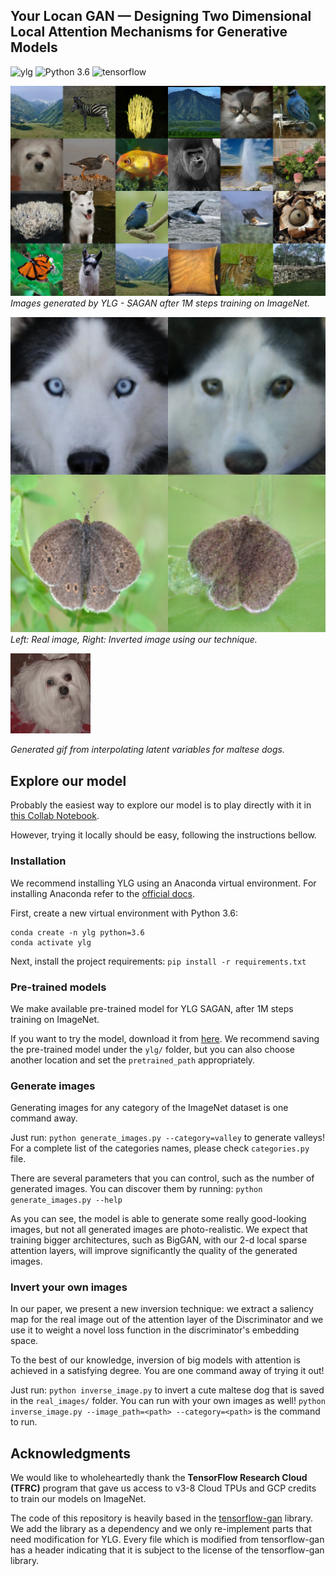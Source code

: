##  Your Locan GAN &mdash; Designing Two Dimensional Local Attention Mechanisms for Generative Models
![ylg](https://img.shields.io/badge/ylg-Your%20Local%20GAN-brightgreen)
![Python 3.6](https://img.shields.io/badge/python-3.6-green.svg?style=plastic)
![tensorflow](https://img.shields.io/badge/tensorflow-2.0-brightgreen)


![Teaser](./generated/collage.jpg)
*Images generated by YLG - SAGAN after 1M steps training on ImageNet.*

![Teaser_inversion](./inversions/inverted.jpg)
*Left: Real image, Right: Inverted image using our technique.*

![gif_teaser](maltese.gif)

*Generated gif from interpolating latent variables for maltese dogs.*





## Explore our model

Probably the easiest way to explore our model is to play directly with it in [this Collab Notebook](https://colab.research.google.com/drive/10MO4dVoQIhS1ZpeplWTnA4KVqkvqN4Jd).

However, trying it locally should be easy, following the instructions bellow.

### Installation
We recommend installing YLG using an Anaconda virtual environment.
For installing Anaconda refer to the [official docs](https://docs.anaconda.com/anaconda/install/).

First, create a new virtual environment with Python 3.6:

```
conda create -n ylg python=3.6
conda activate ylg
```

Next, install the project requirements:
` pip install -r requirements.txt `


### Pre-trained models
We make available pre-trained model for YLG SAGAN, after 1M steps training on ImageNet.

If you want to try the model, download it from [here](https://drive.google.com/open?id=1Nikmw2WLcSnN_Yv0FbvwrZcjgu-HPkJH).
We recommend saving the pre-trained model under the `ylg/` folder, but you can also choose another location and set the `pretrained_path` appropriately.

### Generate images
Generating images for any category of the ImageNet dataset is one command away.

Just run: `python generate_images.py --category=valley` to generate valleys! For a complete list of the categories names, please check `categories.py` file.

There are several parameters that you can control, such as the number of generated images. You can discover them by running: `python generate_images.py --help`

As you can see, the model is able to generate some really good-looking images, but not all generated images are photo-realistic. We expect that training bigger architectures, such as BigGAN, with our 2-d local sparse attention layers, will improve significantly the quality of the generated images.



### Invert your own images
In our paper, we present a new inversion technique: we extract a saliency map for the real image out of the attention layer of the Discriminator and we use it to weight a novel loss function in the discriminator's embedding space.

To the best of our knowledge, inversion of big models with attention is achieved in a satisfying degree.
You are one command away of trying it out!

Just run: `python inverse_image.py` to invert a cute maltese dog that is saved in the `real_images/` folder. You can run with your own images as well! `python inverse_image.py --image_path=<path> --category=<path>` is the command to run.


## Acknowledgments

We would like to wholeheartedly thank the **TensorFlow Research Cloud  (TFRC)** program that gave us access to v3-8 Cloud TPUs and GCP credits to train our models on ImageNet. 

The code of this repository is heavily based in the [tensorflow-gan](https://github.com/tensorflow/gan) library. We add the library as a dependency and we only re-implement parts that need modification for YLG. Every file which is modified from tensorflow-gan has a header indicating that it is subject to the license of the tensorflow-gan library.


